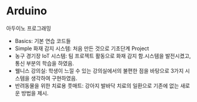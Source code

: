 # Arduino
아두이노 프로그래밍

- Basics: 기본 연습 코드들
- Simple 화재 감지 시스템: 처음 만든 것으로 기초단계 Project
- 농구 경기장 IoT 시스템: 팀 프로젝트 활동으로 화재 감지 함.시스템을 발전시켰고, 통신 부분의 학습을 하였음.
- 웰니스 강의실: 학생이 느낄 수 있는 강의실에서의 불편한 점을 바탕으로 3가지 시스템을 생각하여 구현하였음.
- 반려동물을 위한 치료용 풋매트: 강아지 발바닥 치료의 일환으로 기존에 없는 새로운 방법을 제시.
